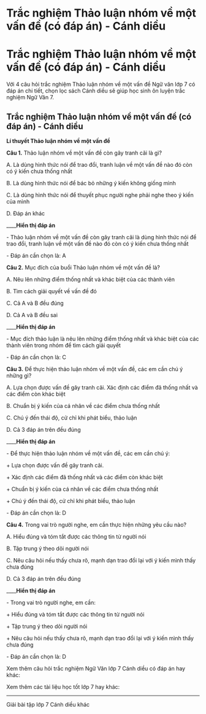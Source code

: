 # Trắc nghiệm Thảo luận nhóm về một vấn đề (có đáp án) - Cánh diều

# Trắc nghiệm Thảo luận nhóm về một vấn đề (có đáp án) - Cánh diều

Với 4 câu hỏi trắc nghiệm Thảo luận nhóm về một vấn đề Ngữ văn lớp 7 có đáp án chi tiết, chọn lọc sách Cánh diều sẽ giúp học sinh ôn luyện trắc nghiệm Ngữ Văn 7.

## Trắc nghiệm Thảo luận nhóm về một vấn đề (có đáp án) - Cánh diều

**Lí thuyết Thảo luận nhóm về một vấn đề**

**Câu 1.** Thảo luận nhóm về một vấn đề còn gây tranh cãi là gì?

A. Là dùng hình thức nói để trao đổi, tranh luận về một vấn đề nào đó còn có ý kiến chưa thống nhất

B. Là dùng hình thức nói để bác bỏ những ý kiến không giống mình

C. Là dùng hình thức nói để thuyết phục người nghe phải nghe theo ý kiến của mình

D. Đáp án khác

____**Hiển thị đáp án**

\- Thảo luận nhóm về một vấn đề còn gây tranh cãi là dùng hình thức nói để trao đổi, tranh luận về một vấn đề nào đó còn có ý kiến chưa thống nhất

\- Đáp án cần chọn là: A

**Câu 2.** Mục đích của buổi Thảo luận nhóm về một vấn đề là?

A. Nêu lên những điểm thống nhất và khác biệt của các thành viên

B. Tìm cách giải quyết về vấn đề đó

C. Cả A và B đều đúng

D. Cả A và B đều sai

____**Hiển thị đáp án**

\- Mục đích thảo luận là nêu lên những điểm thống nhất và khác biệt của các thành viên trong nhóm để tìm cách giải quyết

\- Đáp án cần chọn là: C

**Câu 3.** Để thực hiện thảo luận nhóm về một vấn đề, các em cần chú ý những gì?

A. Lựa chọn được vấn đề gây tranh cãi. Xác định các điểm đã thống nhất và các điểm còn khác biệt

B. Chuẩn bị ý kiến của cá nhân về các điểm chưa thống nhất

C. Chú ý đến thái độ, cử chỉ khi phát biểu, thảo luận

D. Cả 3 đáp án trên đều đúng

____**Hiển thị đáp án**

\- Để thực hiện thảo luận nhóm về một vấn đề, các em cần chú ý:

\+ Lựa chọn được vấn đề gây tranh cãi.

\+ Xác định các điểm đã thống nhất và các điểm còn khác biệt

\+ Chuẩn bị ý kiến của cá nhân về các điểm chưa thống nhất

\+ Chú ý đến thái độ, cử chỉ khi phát biểu, thảo luận

\- Đáp án cần chọn là: D

**Câu 4.** Trong vai trò người nghe, em cần thực hiện những yêu cầu nào?

A. Hiểu đúng và tóm tắt được các thông tin từ người nói

B. Tập trung ý theo dõi người nói

C. Nêu câu hỏi nếu thấy chưa rõ, mạnh dạn trao đổi lại với ý kiến mình thấy chưa đúng

D. Cả 3 đáp án trên đều đúng

____**Hiển thị đáp án**

\- Trong vai trò người nghe, em cần:

\+ Hiểu đúng và tóm tắt được các thông tin từ người nói

\+ Tập trung ý theo dõi người nói

\+ Nêu câu hỏi nếu thấy chưa rõ, mạnh dạn trao đổi lại với ý kiến mình thấy chưa đúng

\- Đáp án cần chọn là: D

Xem thêm câu hỏi trắc nghiệm Ngữ Văn lớp 7 Cánh diều có đáp án hay khác:

Xem thêm các tài liệu học tốt lớp 7 hay khác:

* * *

Giải bài tập lớp 7 Cánh diều khác
